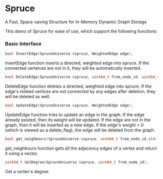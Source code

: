 # Spruce
A Fast, Space-saving Structure for In-Memory Dynamic Graph Storage

This demo of Spruce for ease of use, which support the following functions:

### Basic Interface
```C++
bool InsertEdge(SpruceUniverse &spruce, WeightedEdge edge);
```
InsertEdge function inserts a directed, weighted edge into spruce. If the connected verteices are not in it, they will be automatically inserted.
```C++
bool DeleteEdge(SpruceUniverse &spruce, uint64_t from_node_id, uint64_t to_node_id);
```
DeleteEdge function deletes a directed, weighted edge into spruce. If the edge's related vertices are not connected by any edges after deletion, they will be deleted as well.
```C++
bool UpdateEdge(SpruceUniverse &spruce, WeightedEdge edge);
```
UpdateEdge function tries to update an edge in the graph. If the edge already existed, then its weight will be updated. If the edge are not in the graph, then it will be inserted as a new edge. If the edge's weight < 0 (which is viewed as a delete_flag), the edge will be deleted from the graph.
```C++
bool get_neighbours(SpruceUniverse &spruce, uint64_t from_node_id,std::vector<WeightedOutEdge> &neighbours);
```
get_neighbours function gets all the adjacency edges of a vertex and return it using a vector.
```C++
uint64_t GetDegree(SpruceUniverse &spruce, uint64_t from_node_id);
```
Get a vertex's degree.

                               

